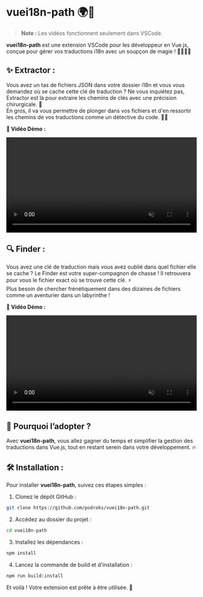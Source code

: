 # vuei18n-path 🌍🔑

> **Note :** Les vidéos fonctionnent seulement dans VSCode.

**vuei18n-path** est une extension VSCode pour les développeur en Vue.js, conçue pour gérer vos traductions i18n avec un soupçon de magie ! 🦸‍♂️🦸‍♀️

## ✨ Extractor :

Vous avez un tas de fichiers JSON dans votre dossier i18n et vous vous demandez où se cache cette clé de traduction ? Ne vous inquiétez pas, Extractor est là pour extraire les chemins de clés avec une précision chirurgicale. 🎯\
En gros, il va vous permettre de plonger dans vos fichiers et d'en ressortir les chemins de vos traductions comme un détective du code. 🕵️‍♂️

**🎥 Vidéo Démo :**

<video width="100%" autoplay loop muted >
  <source src="https://github.com/podroks/vuei18n-path/raw/master/assets/extractor.mp4" type="video/mp4">
  Votre navigateur ne supporte pas la balise vidéo.
</video>

## 🔍 Finder :

Vous avez une clé de traduction mais vous avez oublié dans quel fichier elle se cache ? Le Finder est votre super-compagnon de chasse ! Il retrouvera pour vous le fichier exact où se trouve cette clé. ⚡\
Plus besoin de chercher frénétiquement dans des dizaines de fichiers comme un aventurier dans un labyrinthe !

**🎥 Vidéo Démo :**

<video width="100%" autoplay loop muted >
  <source src="https://github.com/podroks/vuei18n-path/raw/master/assets/finder.mp4" type="video/mp4">
  Votre navigateur ne supporte pas la balise vidéo.
</video>

## 🚀 Pourquoi l’adopter ?

Avec **vuei18n-path**, vous allez gagner du temps et simplifier la gestion des traductions dans Vue.js, tout en restant serein dans votre développement. 🔥

## 🛠 Installation :

Pour installer **vuei18n-path**, suivez ces étapes simples :

1. Clonez le dépôt GitHub :

```bash
git clone https://github.com/podroks/vuei18n-path.git
```

2. Accédez au dossier du projet :

```bash
cd vuei18n-path
```

3. Installez les dépendances :

```bash
npm install
```

4. Lancez la commande de build et d'installation :

```bash
npm run build:install
```

Et voilà ! Votre extension est prête à être utilisée. 🎉
